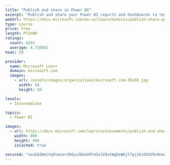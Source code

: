 ```yaml
---
title: "Publish and share in Power BI"
excerpt: "Publish and share your Power BI reports and dashboards to teammates in your organization or to everyone on the web."
webUrl: https://docs.microsoft.com/en-us/learn/modules/publish-share-power-bi/
type: course
price: Free
length: PT1H4M
ratings:
  count: 4293
  average: 4.716981
heat: 59

provider:
  name: Microsoft Learn
  domain: microsoft.com
  images:
    - url: /assets/images/organizations/microsoft.com-50x50.jpg
      width: 50
      height: 50

levels:
  - Intermediate

topics:
  - Power BI

images:
  - url: https://docs.microsoft.com/learn/achievements/publish-and-share-with-power-bi-desktop-social.png
    width: 800
    height: 400
    isCached: true

secured: "vosEAZWeCVq9vmim+1MdyuJDGeUPC45x3Z9atWgDeW6jlfpj26JdtUV9vQneukpzWrKWw6/xvmjFBaurZZ/hraufITwjJwXySIqhtd1PrcZlu7YHuInOEXPDfNcIOx1QVUQI4wrGuEubrJJYfUbYNvOhLZSg68ELOJzQppM9K6ZG5+E72JVLIg1daxuFyAIM5H5tpyJbUuPb7vMdOlY8GD7aUSrcM/uX95A2Im/TMV2yXHjlDapGg4MdpNJKMLQvxnmQwDa+sAYLq+4a5fgs5Z1EMJLkvzaEyw1GVFvOpwufp0R8aiMrjoh3OUcdDn14KVGob7nc500cq8hNLcRpEozg7eBvsO2lNGrPiceHZIb03GFtkkxzPAMrMo8r88nalF5zlyVs0Zv3sBGo6vikuFXV96aP4EEZEOhfVzAcbvU=;l/hs35dLB5BpfBhysNztGg=="
---
```


